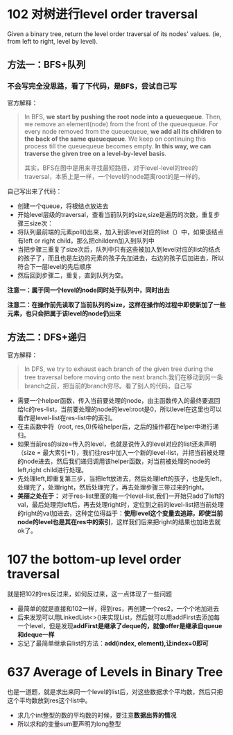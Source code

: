 # 102 对树进行level order traversal

Given a binary tree, return the level order traversal of its nodes' values. (ie, from left to right, level by level).

## 方法一：BFS+队列
### 不会写完全没思路，看了下代码，是BFS，尝试自己写
官方解释：
>In BFS, **we start by pushing the root node into a queuequeue**. Then, we remove an element(node) from the front of the queuequeue. For every node removed from the queuequeue, **we add all its children to the back of the same queuequeue**. We keep on continuing this process till the queuequeue becomes empty. **In this way, we can traverse the given tree on a level-by-level basis**.
>
>其实，BFS在图中是用来寻找最短路径，对于level-level的tree的traversal，本质上是一样，一个level的node距离root的是一样的。

自己写出来了代码：
* 创建一个queue，将根结点放进去
* 开始level层级的traversal，查看当前队列的size,size是遍历的次数，重复步骤三size次：
* 将队列最前端的元素poll()出来，加入到该level对应的list<INteger>（）中，如果该结点有left or right child，那么把childern加入到队列中
* 当把步骤三重复了size次后，队列中只有这些被加入到level对应的list的结点的孩子了，而且也是左边的元素的孩子先加进去，右边的孩子后加进去，所以符合下一层level的先后顺序
* 然后回到步骤二，重复，直到队列为空。

**注意一：属于同一个level的node同时处于队列中，同时出去**

**注意二：在操作前先读取了当前队列的size，这样在操作的过程中即使新加了一些元素，也只会把属于该level的node仍出来**
## 方法二：DFS+递归
官方解释：
>In DFS, we try to exhaust each branch of the given tree during the tree traversal before moving onto the next branch.我们在移动到另一条branch之前，把当前的branch穷尽。看了别人的代码，自己写

* 需要一个helper函数，传入当前要处理的node，由主函数传入的最终要返回给lc的res-list，当前要处理的node的level:root是0，所以level在这里也可以看作是level-list在res-list中的索引。
* 在主函数中将（root, res,0)传给helper后，之后的操作都在helper中进行递归。
* 如果当前res的size=传入的level，也就是说传入的level对应的list还未声明（size = 最大索引+1），我们往res中加入一个新的level-list，并把当前被处理的node进去，然后我们递归调用该helper函数，对当前被处理的node的left,right child进行处理。
* 先处理left,即重复第三步，当把left放进去，然后处理left的孩子，也是先left，处理完了，处理right，然后处理完了，再去处理步骤三带过来的right。
* **美丽之处在于：** 对于res-list里面的每一个level-list,我们一开始只add了left的val，最后处理完left后，再去处理right时，定位到之前的level-list把当前处理的right的val加进去，这种定位得益于：**使用level这个变量去追踪，即使当前node的level也是其在res中的索引**，这样我们后来把right的结果也加进去就ok了。



# 107 the bottom-up level order traversal 
就是把102的res反过来，如何反过来，这一点体现了一些问题

* 最简单的就是直接和102一样，得到res，再创建一个res2，一个个地加进去
* 后来发现可以用LinkedList<>()来实现List，然后就可以用addFirst去添加每一个level，但是发现**addFirst是继承了deque的，就像offer是继承自queue和deque一样**
* 忘记了最简单继承自list的方法：**add(index, element),让index=0即可**

# 637 Average of Levels in Binary Tree

也是一道题，就是求出来同一个level的list后，对这些数据求个平均数，然后只把这个平均数放到res这个list中。
* 求几个int整型的数的平均数的时候，要注意**数据出界的情况**
* 所以求和的变量sum要声明为long整型
